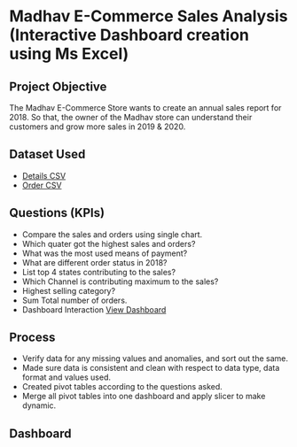 # Madhav E-Commerce Sales Analysis (Interactive Dashboard creation using Ms Excel)
## Project Objective 
The Madhav E-Commerce Store wants to create an annual sales report for 2018. So that, the owner of the Madhav store can understand their customers and grow more sales in 2019 & 2020.
## Dataset Used 
- <a href="https://github.com/Nishant1O1/Online-Sales-Dashboard/blob/main/Details.csv">Details CSV</a>
- <a href="https://github.com/Nishant1O1/Online-Sales-Dashboard/blob/main/Orders.csv">Order CSV</a>

## Questions (KPIs)
- Compare the sales and orders using single chart.
- Which quater got the highest sales and orders?
- What was the most used means of payment?
- What are different order status in 2018?
- List top 4 states contributing to the sales?
- Which Channel is contributing maximum to the sales?
- Highest selling category?
- Sum Total number of orders.
- Dashboard Interaction <a href="https://github.com/Nishant1O1/Online-Sales-Dashboard/blob/main/Dasboard%20screenshot.png"> View Dashboard</a>

## Process
- Verify data for any missing values and anomalies, and sort out the same.
- Made sure data is consistent and clean with respect to data type, data format and values used.
- Created pivot tables according to the questions asked.
- Merge all pivot tables into one dashboard and apply slicer to make dynamic.

## Dashboard



